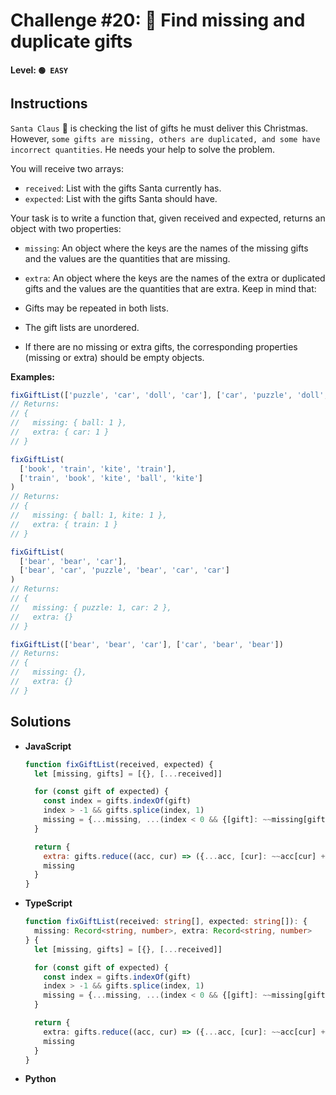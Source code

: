 # Challenge #20: 🎁 Find missing and duplicate gifts 

#### Level: `🟢 EASY`

## Instructions

`Santa Claus` 🎅 is checking the list of gifts he must deliver this Christmas. However, `some gifts are missing, others are duplicated, and some have incorrect quantities`. He needs your help to solve the problem.

You will receive two arrays:

- `received`: List with the gifts Santa currently has.
- `expected`: List with the gifts Santa should have.

Your task is to write a function that, given received and expected, returns an object with two properties:

- `missing`: An object where the keys are the names of the missing gifts and the values are the quantities that are missing.
- `extra`: An object where the keys are the names of the extra or duplicated gifts and the values are the quantities that are extra.
Keep in mind that:

- Gifts may be repeated in both lists.
- The gift lists are unordered.
- If there are no missing or extra gifts, the corresponding properties (missing or extra) should be empty objects.

**Examples:**

```js
fixGiftList(['puzzle', 'car', 'doll', 'car'], ['car', 'puzzle', 'doll', 'ball'])
// Returns:
// {
//   missing: { ball: 1 },
//   extra: { car: 1 }
// }

fixGiftList(
  ['book', 'train', 'kite', 'train'],
  ['train', 'book', 'kite', 'ball', 'kite']
)
// Returns:
// {
//   missing: { ball: 1, kite: 1 },
//   extra: { train: 1 }
// }

fixGiftList(
  ['bear', 'bear', 'car'],
  ['bear', 'car', 'puzzle', 'bear', 'car', 'car']
)
// Returns:
// {
//   missing: { puzzle: 1, car: 2 },
//   extra: {}
// }

fixGiftList(['bear', 'bear', 'car'], ['car', 'bear', 'bear'])
// Returns:
// {
//   missing: {},
//   extra: {}
// }
```

## Solutions

- **JavaScript**

  ```js
  function fixGiftList(received, expected) {
    let [missing, gifts] = [{}, [...received]]

    for (const gift of expected) {
      const index = gifts.indexOf(gift)
      index > -1 && gifts.splice(index, 1)
      missing = {...missing, ...(index < 0 && {[gift]: ~~missing[gift] + 1})}
    }

    return {
      extra: gifts.reduce((acc, cur) => ({...acc, [cur]: ~~acc[cur] + 1}), {}),
      missing
    }
  }
  ```

- **TypeScript**

  ```ts
  function fixGiftList(received: string[], expected: string[]): {
    missing: Record<string, number>, extra: Record<string, number>
  } {
    let [missing, gifts] = [{}, [...received]]

    for (const gift of expected) {
      const index = gifts.indexOf(gift)
      index > -1 && gifts.splice(index, 1)
      missing = {...missing, ...(index < 0 && {[gift]: ~~missing[gift] + 1})}
    }

    return {
      extra: gifts.reduce((acc, cur) => ({...acc, [cur]: ~~acc[cur] + 1}), {}),
      missing
    }
  }
  ```

- **Python**

  ```py
  ```
